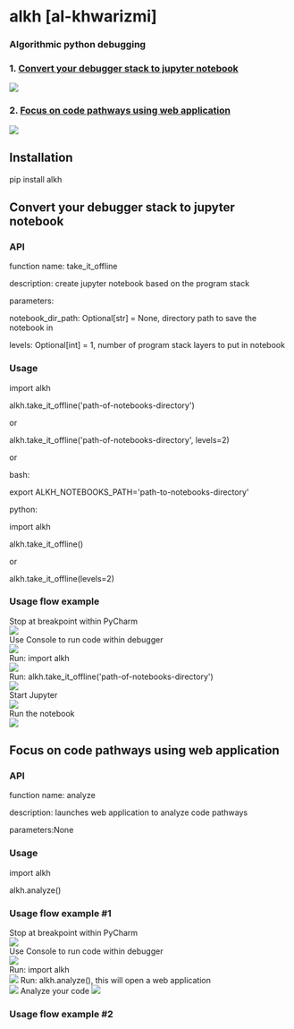 # alkh [al-khwarizmi]
### Algorithmic python debugging
### 1. [Convert your debugger stack to jupyter notebook](#convert-your-debugger-stack-to-jupyter-notebook)
![](https://github.com/erez-aharonov/alkh/blob/main/readme_files/take-it-offline-5.png?raw=true)
### 2. [Focus on code pathways using web application](#focus-on-code-pathways-using-web-application)
![](https://github.com/erez-aharonov/alkh/blob/main/readme_files/analyze-1.png?raw=true)


## Installation
pip install alkh

## Convert your debugger stack to jupyter notebook

### API

function name: take_it_offline

description: create jupyter notebook based on the program stack 

parameters:

notebook_dir_path: Optional[str] = None, directory path to save the notebook in

levels: Optional[int] = 1, number of program stack layers to put in notebook

### Usage

import alkh

alkh.take_it_offline('path-of-notebooks-directory')

or 

alkh.take_it_offline('path-of-notebooks-directory', levels=2)

or

bash:

export ALKH_NOTEBOOKS_PATH='path-to-notebooks-directory'

python:

import alkh

alkh.take_it_offline()

or 

alkh.take_it_offline(levels=2)

### Usage flow example
Stop at breakpoint within PyCharm  
![](https://github.com/erez-aharonov/alkh/blob/main/readme_files/take-it-offline-0.png?raw=true)  
Use Console to run code within debugger  
![](https://github.com/erez-aharonov/alkh/blob/main/readme_files/take-it-offline-1.png?raw=true)  
Run: import alkh  
![](https://github.com/erez-aharonov/alkh/blob/main/readme_files/take-it-offline-2.png?raw=true)  
Run: alkh.take_it_offline('path-of-notebooks-directory')  
![](https://github.com/erez-aharonov/alkh/blob/main/readme_files/take-it-offline-3.png?raw=true)  
Start Jupyter  
![](https://github.com/erez-aharonov/alkh/blob/main/readme_files/take-it-offline-4.png?raw=true)  
Run the notebook  
![](https://github.com/erez-aharonov/alkh/blob/main/readme_files/take-it-offline-5.png?raw=true)


## Focus on code pathways using web application

### API

function name: analyze

description: launches web application to analyze code pathways

parameters:None

### Usage

import alkh

alkh.analyze()

### Usage flow example #1

Stop at breakpoint within PyCharm  
![](https://github.com/erez-aharonov/alkh/blob/main/readme_files/take-it-offline-0.png?raw=true)  
Use Console to run code within debugger  
![](https://github.com/erez-aharonov/alkh/blob/main/readme_files/take-it-offline-1.png?raw=true)  
Run: import alkh  
![](https://github.com/erez-aharonov/alkh/blob/main/readme_files/take-it-offline-2.png?raw=true)
Run: alkh.analyze(), this will open a web application  
![](https://github.com/erez-aharonov/alkh/blob/main/readme_files/analyze-0.png?raw=true)
Analyze your code
![](https://github.com/erez-aharonov/alkh/blob/main/readme_files/analyze-1.png?raw=true)

### Usage flow example #2